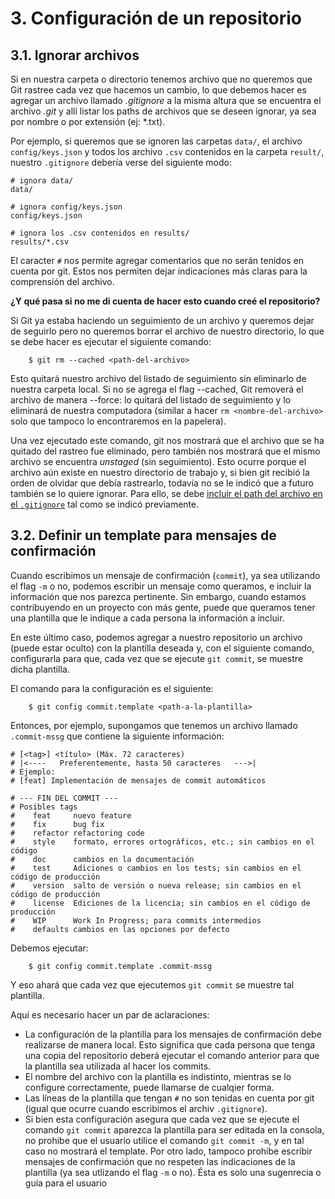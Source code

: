 # 3. Configuración de un repositorio

## 3.1. Ignorar archivos

Si en nuestra carpeta o directorio tenemos archivo que no queremos que Git rastree cada vez que hacemos un cambio, lo que debemos hacer es agregar un archivo llamado _.gitignore_ a la misma altura que se encuentra el archivo _.git_ y allí listar los paths de archivos que se deseen ignorar, ya sea por nombre o por extensión (ej: *.txt).

Por ejemplo, si queremos que se ignoren las carpetas `data/`, el archivo `config/keys.json` y todos los archivo `.csv` contenidos en la carpeta `result/`, nuestro `.gitignore` debería verse del siguiente modo:

```{txt}
# ignora data/
data/

# ignora config/keys.json
config/keys.json

# ignora los .csv contenidos en results/
results/*.csv
```

El caracter `#` nos permite agregar comentarios que no serán tenidos en cuenta por git. Estos nos permiten dejar indicaciones más claras para la comprensión del archivo.

**¿Y qué pasa si no me di cuenta de hacer esto cuando creé el repositorio?**

Si Git ya estaba haciendo un seguimiento de un archivo y queremos dejar de seguirlo pero no queremos borrar el archivo de nuestro directorio, lo que se debe hacer es ejecutar el siguiente comando:

        $ git rm --cached <path-del-archivo>
        
Esto quitará nuestro archivo del listado de seguimiento sin eliminarlo de nuestra carpeta local. Si no se agrega el flag --cached, Git removerá el archivo de manera --force: lo quitará del listado de seguimiento y lo eliminará de nuestra computadora (similar a hacer ```rm <nombre-del-archivo>``` solo que tampoco lo encontraremos en la papelera).

Una vez ejecutado este comando, git nos mostrará que el archivo que se ha quitado del rastreo fue eliminado, pero también nos mostrará que el mismo archivo se encuentra _unstaged_ (sin seguimiento). Esto ocurre porque el archivo aún existe en nuestro directorio de trabajo y, si bien git recibió la orden de olvidar que debía rastrearlo, todavía no se le indicó que a futuro también se lo quiere ignorar. Para ello, se debe [incluir el path del archivo en el `.gitignore`](#3.1.-Ignorar-archivos) tal como se indicó previamente.

## 3.2. Definir un template para mensajes de confirmación

Cuando escribimos un mensaje de confirmación (`commit`), ya sea utilizando el flag `-m` o no, podemos escribir un mensaje como queramos, e incluir la información que nos parezca pertinente. Sin embargo, cuando estamos contribuyendo en un proyecto con más gente, puede que queramos tener una plantilla que le indique a cada persona la información a incluir.

En este último caso, podemos agregar a nuestro repositorio un archivo (puede estar oculto) con la plantilla deseada y, con el siguiente comando, configurarla para que, cada vez que se ejecute `git commit`, se muestre dicha plantilla.

El comando para la configuración es el siguiente:

        $ git config commit.template <path-a-la-plantilla>

Entonces, por ejemplo, supongamos que tenemos un archivo llamado `.commit-mssg` que contiene la siguiente información:

```{txt}
# [<tag>] <título> (Máx. 72 caracteres)
# |<----   Preferentemente, hasta 50 caracteres   --->|
# Ejemplo:
# [feat] Implementación de mensajes de commit automáticos

# --- FIN DEL COMMIT ---
# Posibles tags 
#    feat     nuevo feature
#    fix      bug fix
#    refactor refactoring code
#    style    formato, errores ortográficos, etc.; sin cambios en el código
#    doc      cambios en la documentación
#    test     Adiciones o cambios en los tests; sin cambios en el código de producción
#    version  salto de versión o nueva release; sin cambios en el código de producción
#    license  Ediciones de la licencia; sin cambios en el código de producción
#    WIP      Work In Progress; para commits intermedios
#    defaults cambios en las opciones por defecto
```

Debemos ejecutar:

        $ git config commit.template .commit-mssg

Y eso ahará que cada vez que ejecutemos `git commit` se muestre tal plantilla.

Aquí es necesario hacer un par de aclaraciones:

- La configuración de la plantilla para los mensajes de confirmación debe realizarse de manera local. Esto significa que cada persona que tenga una copia del repositorio deberá ejecutar el comando anterior para que la plantilla sea utilizada al hacer los commits.
- El nombre del archivo con la plantilla es indistinto, mientras se lo configure correctamente, puede llamarse de cualqier forma.
- Las líneas de la plantilla que tengan `#` no son tenidas en cuenta por git (igual que ocurre cuando escribimos el archiv `.gitignore`).
- Si bien esta configuración asegura que cada vez que se ejecute el comando `git commit` aparezca la plantilla para ser editada en la consola, no prohibe que el usuario utilice el comando `git commit -m`, y en tal caso no mostrará el template. Por otro lado, tampoco prohibe escribir mensajes de confirmación que no respeten las indicaciones de la plantilla (ya sea utlizando el flag `-m` o no). Ésta es solo una sugenrecia o guía para el usuario